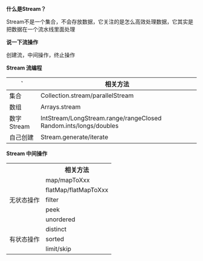 **什么是Stream？**

Stream不是一个集合，不会存放数据，它关注的是怎么高效处理数据，它其实是把数据在一个流水线里面处理

**说一下流操作**

创建流，中间操作，终止操作

**Stream 流编程**

 ` | 相关方法
---|---
集合 | Collection.stream/parallelStream
数组 | Arrays.stream
数字Stream | IntStream/LongStream.range/rangeClosed Random.ints/longs/doubles
自己创建 | Stream.generate/iterate


**Stream 中间操作**

<table>
    <tr>
        <th></th>
        <th>相关方法</th>
    </tr>
    <tr>
        <td rowspan="5">无状态操作</td>
        <td>map/mapToXxx</td>
    </tr>
    <tr>
        <td>flatMap/flatMapToXxx</td>
    </tr>
    <tr>
        <td>filter</td>
    </tr>
    <tr>
        <td>peek</td>
    </tr>
    <tr>
        <td>unordered</td>
    </tr>
    <tr>
        <td rowspan="3">有状态操作</td>
        <td>distinct</td>
    </tr>
    <tr>
        <td>sorted</td>
    </tr>
    <tr>
        <td>limit/skip</td>
    </tr>
</table>
